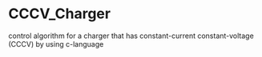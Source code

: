 # CCCV_Charger
control algorithm for a charger that has constant-current constant-voltage (CCCV) by using c-language
